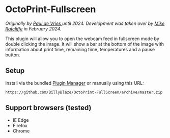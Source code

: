 # OctoPrint-Fullscreen

*Originally by [Paul de Vries ](https://github.com/BillyBlaze) until 2024. Development was taken over by [Mike Ratcliffe](https://github.com/cp2004) in February 2024.*

This plugin will allow you to open the webcam feed in fullscreen mode by double clicking the image. It will show a bar at the bottom of the image with information about print time, remaining time, temperatures and a pause button.

## Setup

Install via the bundled [Plugin Manager](https://github.com/foosel/OctoPrint/wiki/Plugin:-Plugin-Manager)
or manually using this URL:

    https://github.com/BillyBlaze/OctoPrint-FullScreen/archive/master.zip


## Support browsers (tested)
- IE Edge
- Firefox
- Chrome
